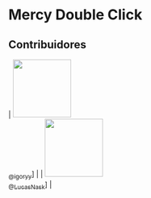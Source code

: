 <h1> Mercy Double Click</h1>

## Contribuidores
| [<img src="https://avatars3.githubusercontent.com/u/67551720?s=400&v=4" width="115"><br><sub>@igoryy</sub>](https://github.com/igoryy)] |
| [<img src="https://avatars0.githubusercontent.com/u/37431537?s=400&v=4" width="115"><br><sub>@LucasNask</sub>](https://github.com/LucasNask)] |